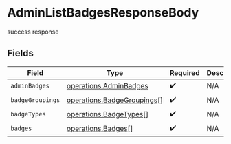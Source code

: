 # AdminListBadgesResponseBody

success response


## Fields

| Field                                                                           | Type                                                                            | Required                                                                        | Description                                                                     |
| ------------------------------------------------------------------------------- | ------------------------------------------------------------------------------- | ------------------------------------------------------------------------------- | ------------------------------------------------------------------------------- |
| `adminBadges`                                                                   | [operations.AdminBadges](../../../sdk/models/operations/adminbadges.md)         | :heavy_check_mark:                                                              | N/A                                                                             |
| `badgeGroupings`                                                                | [operations.BadgeGroupings](../../../sdk/models/operations/badgegroupings.md)[] | :heavy_check_mark:                                                              | N/A                                                                             |
| `badgeTypes`                                                                    | [operations.BadgeTypes](../../../sdk/models/operations/badgetypes.md)[]         | :heavy_check_mark:                                                              | N/A                                                                             |
| `badges`                                                                        | [operations.Badges](../../../sdk/models/operations/badges.md)[]                 | :heavy_check_mark:                                                              | N/A                                                                             |